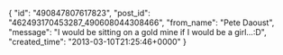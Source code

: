  {
   "id": "490847807617823",
   "post_id": "462493170453287_490608044308466",
   "from_name": "Pete Daoust",
   "message": "I would be sitting on a gold mine if I would be a girl...:D",
   "created_time": "2013-03-10T21:25:46+0000"
 }
